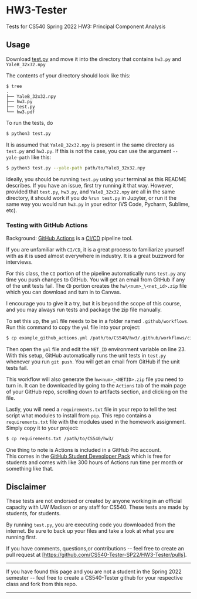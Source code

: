 # HW3-Tester

Tests for CS540 Spring 2022 HW3: Principal Component Analysis 

## Usage

Download [test.py](test.py) and move it into the directory that contains `hw3.py` and `YaleB_32x32.npy`

The contents of your directory should look like this:

```shell
$ tree
.
├── YaleB_32x32.npy
├── hw3.py
├── test.py
└── hw3.pdf
```

To run the tests, do

```python
$ python3 test.py
```

It is assumed that `YaleB_32x32.npy` is present in the same directory as `test.py` and `hw3.py`. 
If this is not the case, you can use the argument `--yale-path` like this:

```bash
$ python3 test.py --yale-path path/to/YaleB_32x32.npy
```

Ideally, you should be running `test.py` using your terminal as this README describes. 
If you have an issue, first try running it that way. 
However, provided that `test.py`, `hw3.py`, and `YaleB_32x32.npy` are all in the same directory, it should work if you do `%run test.py` in Jupyter, or run it the same way you would run `hw3.py` in your editor (VS Code, Pycharm, Sublime, etc).

### Testing with GitHub Actions

Background: [GitHub Actions](https://github.com/features/actions) is a [CI/CD](https://www.atlassian.com/continuous-delivery/principles/continuous-integration-vs-delivery-vs-deployment) pipeline tool.  

If you are unfamiliar with `CI/CD`, it is a great process to familiarize yourself with as it is used almost everywhere in industry.  It is a great buzzword for interviews.

For this class, the `CI` portion of the pipeline automatically runs `test.py` any time you push changes to GitHub. You will get an email from GitHub if any of the unit tests fail. The `CD` portion creates the `hw\<num>_\<net_id>.zip` file which you can download and turn in to Canvas.  

I encourage you to give it a try, but it is beyond the scope of this course, and you may always run tests and package the zip file manually.

To set this up, the `yml` file needs to be in a folder named `.github/workflows`. 
Run this command to copy the `yml` file into your project:

```bash
$ cp example_github_actions.yml /path/to/CS540/hw3/.github/workflows/ci.yml
```

Then open the `yml` file and edit the `NET_ID` environment variable on line 23. 
With this setup, GitHub automatically runs the unit tests in `test.py` whenever you run `git push`. 
You will get an email from GitHub if the unit tests fail.  

This workflow will also generate the `hw<num>_<NETID>.zip` file you need to turn in.  It can be downloaded by going to the `Actions` tab of the main page of your GitHub repo, scrolling down to artifacts section, and clicking on the file.

Lastly, you will need a `requirements.txt` file in your repo to tell the test script what modules to install from `pip`. 
This repo contains a `requirements.txt` file with the modules used in the homework assignment.  Simply copy it to your project:

```bash
$ cp requirements.txt /path/to/CS540/hw3/
```

One thing to note is Actions is included in a GitHub Pro account.  
This comes in the [GitHub Student Deveoloper Pack](https://education.github.com/pack) which is free for students and comes with like 300 hours of Actions run time per month or something like that.

## Disclaimer

These tests are not endorsed or created by anyone working in an official capacity with UW Madison or any staff for CS540. These tests are made by students, for students.

By running `test.py`, you are executing code you downloaded from the internet. 
Be sure to back up your files and take a look at what you are running first.

If you have comments, questions,or contributions -- feel free to create an pull request at [https://github.com/CS540-Tester-SP22/HW3-Tester/pulls]. 

*** 
If you have found this page and you are not a student in the Spring 2022 semester -- feel free to create a CS540-Tester github for your respective class and fork from this repo. 
***
